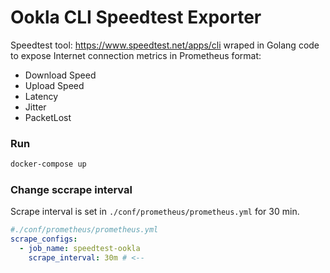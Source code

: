 # Ookla CLI Speedtest Exporter

Speedtest tool: https://www.speedtest.net/apps/cli wraped in Golang code to expose Internet connection metrics in Prometheus format:
- Download Speed
- Upload Speed
- Latency
- Jitter
- PacketLost

### Run
```bash
docker-compose up
```

### Change sccrape interval

Scrape interval is set in `./conf/prometheus/prometheus.yml` for 30 min.

```yaml
#./conf/prometheus/prometheus.yml
scrape_configs:
  - job_name: speedtest-ookla
    scrape_interval: 30m # <-- 
```
